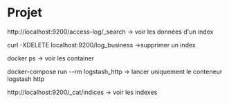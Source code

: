 # Projet

http://localhost:9200/access-log/_search -> voir les données d'un index

curl -XDELETE localhost:9200/log_business ->supprimer un index

docker ps -> voir les container

docker-compose run --rm logstash_http -> lancer uniquement le conteneur logstash http

http://localhost:9200/_cat/indices -> voir les indexes
